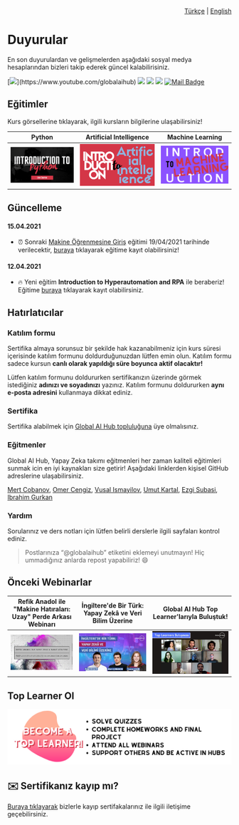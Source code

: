 <div align="right">
  <p><a href="https://github.com/gaih/announcements">Türkçe</a> | <a href="https://github.com/gaih/announcements/blob/main/readme-eng">English</a></p>
</div>

# Duyurular
En son duyurulardan ve gelişmelerden aşağıdaki sosyal medya hesaplarından bizleri takip ederek güncel kalabilirisiniz.

[![](https://img.shields.io/badge/youtube-%23FF0000.svg?&style=for-the-badge&logo=youtube&logoColor=white")](https://www.youtube.com/globalaihub)
[![](https://img.shields.io/badge/twitter-%231DA1F2.svg?&style=for-the-badge&logo=twitter&logoColor=white)](https://www.twitter.com/globalaihub)
[![](https://img.shields.io/badge/linkedin-%230077B5.svg?&style=for-the-badge&logo=linkedin&logoColor=white)](https://www.linkedin.com/company/globalaihub)
[![](https://img.shields.io/badge/instagram-%23E4405F.svg?&style=for-the-badge&logo=instagram&logoColor=white)](https://instagram.com/globalaihub)
[![Mail Badge](https://img.shields.io/badge/hello@globalaihub.com-c14438?style=for-the-badge&logo=Gmail&logoColor=white&link=mailto:hello@globalaihub.com)](mailto:hello@globalaihub.com)

## Eğitimler
Kurs görsellerine tıklayarak, ilgili kursların bilgilerine ulaşabilirsiniz!

| Python | Artificial Intelligence | Machine Learning |
| --- | --- | --- |
| [![asd](assets/intropython.png)](https://gaih.github.io/announcements/introduction-to-python) | [![asd](assets/introai.png)](https://gaih.github.io/announcements/introduction-to-ai) | [![asd](assets/introml.png)](https://gaih.github.io/announcements/introduction-to-ml) |


## Güncelleme
#### 15.04.2021
- ⏰ Sonraki [Makine Öğrenmesine Giriş](https://github.com/gaih/announcements/blob/main/introduction-to-ml.md) eğitimi 19/04/2021 tarihinde verilecektir, [buraya](https://globalaihub.com/event/introduction-to-machine-learning-5/) tıklayarak eğitime kayıt olabilirsiniz! 

#### 12.04.2021
- 🔥 Yeni eğitim **Introduction to Hyperautomation and RPA** ile beraberiz! Eğitime [buraya](https://globalaihub.com/event/introduction-to-hyperautomation-rpa-26-30-april/) tıklayarak kayıt olabilirsiniz.

## Hatırlatıcılar
### Katılım formu
Sertifika almaya sorunsuz bir şekilde hak kazanabilmeniz için kurs süresi içerisinde katılım formunu doldurduğunuzdan lütfen emin olun. Katılım formu sadece kursun **canlı olarak yapıldığı süre boyunca aktif olacaktır!**

Lütfen katılım formunu doldururken sertifikanızın üzerinde görmek istediğiniz **adınızı ve soyadınızı** yazınız. Katılım formunu doldururken **aynı e-posta adresini** kullanmaya dikkat ediniz.

### Sertifika 
Sertifika alabilmek için [Global AI Hub topluluğuna](https://globalaihub.com/community/) üye olmalısınız.

### Eğitmenler
Global AI Hub, Yapay Zeka takımı eğitmenleri her zaman kaliteli eğitimleri sunmak icin en iyi kaynakları size getirir! Aşağıdaki linklerden kişisel GitHub adreslerine ulaşabilirsiniz.

[Mert Cobanov](https://github.com/cobanov), [Omer Cengiz](https://github.com/omercengiz), [Vusal Ismayilov](https://github.com/woosal1337), [Umut Kartal](https://github.com/umuttkartal), [Ezgi Subasi](https://github.com/ezgisubasi), [Ibrahim Gurkan](https://github.com/gurkanyesilbag)

### Yardım
Sorularınız ve ders notları için lütfen belirli derslerle ilgili sayfaları kontrol ediniz.

> Postlarınıza “@globalaihub” etiketini eklemeyi unutmayın! Hiç ummadığınız anlarda repost yapabiliriz! 😄

## Önceki Webinarlar

| Refik Anadol ile "Makine Hatıraları: Uzay" Perde Arkası Webinarı | İngiltere'de Bir Türk: Yapay Zekâ ve Veri Bilim Üzerine | Global AI Hub Top Learner'larıyla Buluştuk! |
| --- | --- | --- |
| [![IMAGE ALT TEXT HERE](assets/refikanadol.jpeg)](https://www.youtube.com/watch?v=xMj1MKJplHc) | [![IMAGE ALT TEXT HERE](assets/tuanacelik.jpeg)](https://www.youtube.com/watch?v=jj7J48jdq2Q) | [![IMAGE ALT TEXT HERE](assets/top-learner-bulusma.jpeg)](https://www.youtube.com/watch?v=eo7az9zA61U) |


## Top Learner Ol 
[![](assets/become-top-learner.png)](https://globalaihub.com/top-learner)


## ✉️ Sertifikanız kayıp mı?
[Buraya tıklayarak](https://forms.gle/bSAqUhZF2d4QopJj8) bizlerle kayıp sertifakalarınız ile ilgili iletişime geçebilirsiniz.
